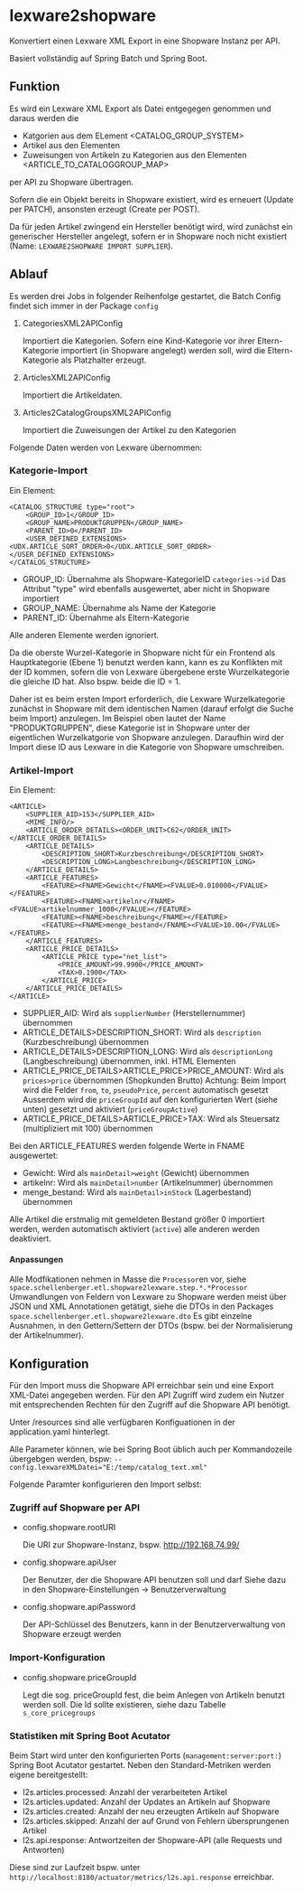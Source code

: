 # lexware2shopware

Konvertiert einen Lexware XML Export in eine Shopware Instanz per API.

Basiert vollständig auf Spring Batch und Spring Boot.

## Funktion

Es wird ein Lexware XML Export als Datei entgegegen genommen und daraus werden die

* Katgorien aus dem ELement <CATALOG_GROUP_SYSTEM>
* Artikel aus den Elementen <ARTICLE>
* Zuweisungen von Artikeln zu Kategorien aus den Elementen <ARTICLE_TO_CATALOGGROUP_MAP>

per API zu Shopware übertragen.

Sofern die ein Objekt bereits in Shopware existiert, wird es erneuert (Update per PATCH),
ansonsten erzeugt (Create per POST).

Da für jeden Artikel zwingend ein Hersteller benötigt wird, wird zunächst ein generischer
Hersteller angelegt, sofern er in Shopware noch nicht existiert (Name: `LEXWARE2SHOPWARE IMPORT SUPPLIER`).


## Ablauf

Es werden drei Jobs in folgender Reihenfolge gestartet, die Batch Config findet sich immer in der Package `config`

1. CategoriesXML2APIConfig
   
   Importiert die Kategorien. Sofern eine Kind-Kategorie vor ihrer Eltern-Kategorie
   importiert (in Shopware angelegt) werden soll, wird die Eltern-Kategorie als
   Platzhalter erzeugt.
   
2. ArticlesXML2APIConfig

    Importiert die Artikeldaten.
    
3. Articles2CatalogGroupsXML2APIConfig

    Importiert die Zuweisungen der Artikel zu den Kategorien
    

Folgende Daten werden von Lexware übernommen:

### Kategorie-Import

Ein Element:

```
<CATALOG_STRUCTURE type="root">
    <GROUP_ID>1</GROUP_ID>
    <GROUP_NAME>PRODUKTGRUPPEN</GROUP_NAME>
	<PARENT_ID>0</PARENT_ID>
	<USER_DEFINED_EXTENSIONS><UDX.ARTICLE_SORT_ORDER>0</UDX.ARTICLE_SORT_ORDER></USER_DEFINED_EXTENSIONS>
</CATALOG_STRUCTURE>
```

* GROUP_ID: Übernahme als Shopware-KategorieID `categories->id`
  Das Attribut "type" wird ebenfalls ausgewertet, aber nicht in Shopware importiert
* GROUP_NAME: Übernahme als Name der Kategorie
* PARENT_ID: Übernahme als Eltern-Kategorie

Alle anderen Elemente werden ignoriert.

Da die oberste Wurzel-Kategorie in Shopware nicht für ein Frontend als Hauptkategorie (Ebene 1)
benutzt werden kann, kann es zu Konflikten mit der ID kommen, sofern die von Lexware
übergebene erste Wurzelkategorie die gleiche ID hat. Also bspw. beide die ID = 1.

Daher ist es beim ersten Import erforderlich, die Lexware Wurzelkategorie zunächst in
Shopware mit dem identischen Namen (darauf erfolgt die Suche beim Import) anzulegen.
Im Beispiel oben lautet der Name "PRODUKTGRUPPEN", diese Kategorie ist in Shopware
unter der eigentlichen Wurzelkatgorie von Shopware anzulegen. Daraufhin wird der Import
diese ID aus Lexware in die Kategorie von Shopware umschreiben.

### Artikel-Import

Ein Element:

```
<ARTICLE>
    <SUPPLIER_AID>153</SUPPLIER_AID>
    <MIME_INFO/>
	<ARTICLE_ORDER_DETAILS><ORDER_UNIT>C62</ORDER_UNIT></ARTICLE_ORDER_DETAILS>
	<ARTICLE_DETAILS>
	    <DESCRIPTION_SHORT>Kurzbeschreibung</DESCRIPTION_SHORT>
		<DESCRIPTION_LONG>Langbeschreibung</DESCRIPTION_LONG>
    </ARTICLE_DETAILS>
	<ARTICLE_FEATURES>
	    <FEATURE><FNAME>Gewicht</FNAME><FVALUE>0.010000</FVALUE></FEATURE>
		<FEATURE><FNAME>artikelnr</FNAME><FVALUE>artikelnummer_1000</FVALUE></FEATURE>
		<FEATURE><FNAME>beschreibung</FNAME></FEATURE>
		<FEATURE><FNAME>menge_bestand</FNAME><FVALUE>10.00</FVALUE></FEATURE>
    </ARTICLE_FEATURES>
	<ARTICLE_PRICE_DETAILS>
	    <ARTICLE_PRICE type="net_list">
	        <PRICE_AMOUNT>99.9900</PRICE_AMOUNT>
	        <TAX>0.1900</TAX>
	    </ARTICLE_PRICE>
    </ARTICLE_PRICE_DETAILS>
</ARTICLE>
```

* SUPPLIER_AID: Wird als `supplierNumber` (Herstellernummer) übernommen
* ARTICLE_DETAILS>DESCRIPTION_SHORT: Wird als `description` (Kurzbeschreibung) übernommen
* ARTICLE_DETAILS>DESCRIPTION_LONG: Wird als `descriptionLong` (Langbeschreibung) übernommen, inkl. HTML Elementen
* ARTICLE_PRICE_DETAILS>ARTICLE_PRICE>PRICE_AMOUNT: Wird als `prices>price` übernommen (Shopkunden Brutto)
  Achtung: Beim Import wird die Felder `from`, `to`, `pseudoPrice`, `percent` automatisch gesetzt
  Ausserdem wird die `priceGroupId` auf den konfigurierten Wert (siehe unten) gesetzt und aktiviert (`priceGroupActive`)
* ARTICLE_PRICE_DETAILS>ARTICLE_PRICE>TAX: Wird als Steuersatz (multipliziert mit 100) übernommen
  
Bei den ARTICLE_FEATURES werden folgende Werte in FNAME ausgewertet:

* Gewicht: Wird als `mainDetail>weight` (Gewicht) übernommen
* artikelnr: Wird als `mainDetail>number` (Artikelnummer) übernommen
* menge_bestand: Wird als `mainDetail>inStock` (Lagerbestand) übernommen

Alle Artikel die erstmalig mit gemeldeten Bestand größer 0 importiert werden, werden automatisch aktiviert (`active`)
alle anderen werden deaktiviert.

#### Anpassungen

Alle Modfikationen nehmen in Masse die `Processor`en vor, siehe `space.schellenberger.etl.shopware2lexware.step.*.*Processor`
Umwandlungen von Feldern von Lexware zu Shopware werden meist über 
JSON und XML Annotationen getätigt, siehe die DTOs in den Packages 
`space.schellenberger.etl.shopware2lexware.dto`
Es gibt einzelne Ausnahmen, in den Gettern/Settern der DTOs 
(bspw. bei der Normalisierung der Artikelnummer).

## Konfiguration

Für den Import muss die Shopware API erreichbar sein und eine 
Export XML-Datei angegeben werden.
Für den API Zugriff wird zudem ein Nutzer mit entsprechenden Rechten für den Zugriff
auf die Shopware API benötigt.

Unter /resources sind alle verfügbaren Konfiguationen in der application.yaml hinterlegt.

Alle Parameter können, wie bei Spring Boot üblich auch per Kommandozeile übergebgen werden, 
bspw: `--config.lexwareXMLDatei="E:/temp/catalog_text.xml"`

Folgende Paramter konfigurieren den Import selbst:

### Zugriff auf Shopware per API

* config.shopware.rootURI

  Die URI zur Shopware-Instanz, bspw. http://192.168.74.99/
  
* config.shopware.apiUser

  Der Benutzer, der die Shopware API benutzen soll und darf
  Siehe dazu in den Shopware-Einstellungen -> Benutzerverwaltung
  
* config.shopware.apiPassword

  Der API-Schlüssel des Benutzers, kann in der Benutzerverwaltung von Shopware 
  erzeugt werden

### Import-Konfiguration

* config.shopware.priceGroupId

  Legt die sog. priceGroupId fest, die beim Anlegen von Artikeln benutzt werden soll. 
  Die Id sollte existieren, siehe dazu Tabelle ``s_core_pricegroups``
  
### Statistiken mit Spring Boot Acutator

Beim Start wird unter den konfigurierten Ports (`management:server:port:`) Spring Boot Acutator 
gestartet. Neben den Standard-Metriken werden eigene bereitgestellt:

* l2s.articles.processed: Anzahl der verarbeiteten Artikel
* l2s.articles.updated: Anzahl der Updates an Artikeln auf Shopware
* l2s.articles.created: Anzahl der neu erzeugten Artikeln auf Shopware
* l2s.articles.skipped: Anzahl der auf Grund von Fehlern übersprungenen Artikel
* l2s.api.response: Antwortzeiten der Shopware-API (alle Requests und Antworten)

Diese sind zur Laufzeit bspw. unter `http://localhost:8180/actuator/metrics/l2s.api.response` erreichbar.

  